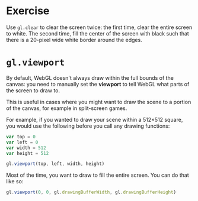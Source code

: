 # Exercise

Use `gl.clear` to clear the screen twice: the first time, clear the entire
screen to white. The second time, fill the center of the screen with black
such that there is a 20-pixel wide white border around the edges.

# `gl.viewport`

By default, WebGL doesn't always draw within the full bounds of the canvas: you
need to manually set the **viewport** to tell WebGL what parts of the screen to
draw to.

This is useful in cases where you might want to draw the scene to a portion
of the canvas, for example in split-screen games.

For example, if you wanted to draw your scene within a 512×512 square, you
would use the following before you call any drawing functions:

``` javascript
var top = 0
var left = 0
var width = 512
var height = 512

gl.viewport(top, left, width, height)
```

Most of the time, you want to draw to fill the entire screen. You can do that
like so:

``` javascript
gl.viewport(0, 0, gl.drawingBufferWidth, gl.drawingBufferHeight)
```
